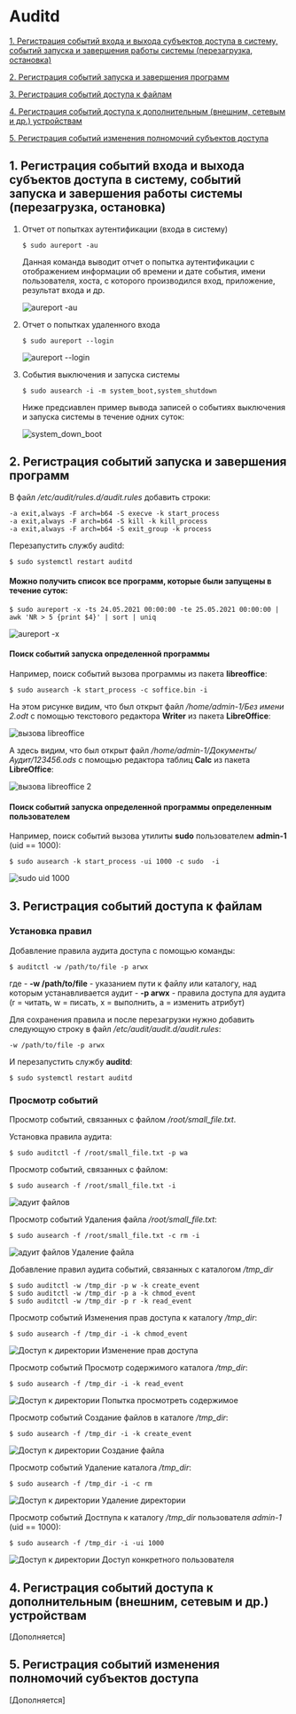 # Auditd

[1. Регистрация событий входа и выхода субъектов доступа в систему, событий запуска и завершения работы системы (перезагрузка, остановка)](https://github.com/dahachm/audit/tree/main/auditd#1-%D1%80%D0%B5%D0%B3%D0%B8%D1%81%D1%82%D1%80%D0%B0%D1%86%D0%B8%D1%8F-%D1%81%D0%BE%D0%B1%D1%8B%D1%82%D0%B8%D0%B9-%D0%B2%D1%85%D0%BE%D0%B4%D0%B0-%D0%B8-%D0%B2%D1%8B%D1%85%D0%BE%D0%B4%D0%B0-%D1%81%D1%83%D0%B1%D1%8A%D0%B5%D0%BA%D1%82%D0%BE%D0%B2-%D0%B4%D0%BE%D1%81%D1%82%D1%83%D0%BF%D0%B0-%D0%B2-%D1%81%D0%B8%D1%81%D1%82%D0%B5%D0%BC%D1%83-%D1%81%D0%BE%D0%B1%D1%8B%D1%82%D0%B8%D0%B9-%D0%B7%D0%B0%D0%BF%D1%83%D1%81%D0%BA%D0%B0-%D0%B8-%D0%B7%D0%B0%D0%B2%D0%B5%D1%80%D1%88%D0%B5%D0%BD%D0%B8%D1%8F-%D1%80%D0%B0%D0%B1%D0%BE%D1%82%D1%8B-%D1%81%D0%B8%D1%81%D1%82%D0%B5%D0%BC%D1%8B-%D0%BF%D0%B5%D1%80%D0%B5%D0%B7%D0%B0%D0%B3%D1%80%D1%83%D0%B7%D0%BA%D0%B0-%D0%BE%D1%81%D1%82%D0%B0%D0%BD%D0%BE%D0%B2%D0%BA%D0%B0)

[2. Регистрация событий запуска и завершения программ](https://github.com/dahachm/audit/tree/main/auditd#2-%D1%80%D0%B5%D0%B3%D0%B8%D1%81%D1%82%D1%80%D0%B0%D1%86%D0%B8%D1%8F-%D1%81%D0%BE%D0%B1%D1%8B%D1%82%D0%B8%D0%B9-%D0%B7%D0%B0%D0%BF%D1%83%D1%81%D0%BA%D0%B0-%D0%B8-%D0%B7%D0%B0%D0%B2%D0%B5%D1%80%D1%88%D0%B5%D0%BD%D0%B8%D1%8F-%D0%BF%D1%80%D0%BE%D0%B3%D1%80%D0%B0%D0%BC%D0%BC)

[3. Регистрация событий доступа к файлам](https://github.com/dahachm/audit/tree/main/auditd#3-%D1%80%D0%B5%D0%B3%D0%B8%D1%81%D1%82%D1%80%D0%B0%D1%86%D0%B8%D1%8F-%D1%81%D0%BE%D0%B1%D1%8B%D1%82%D0%B8%D0%B9-%D0%B4%D0%BE%D1%81%D1%82%D1%83%D0%BF%D0%B0-%D0%BA-%D1%84%D0%B0%D0%B9%D0%BB%D0%B0%D0%BC)

[4. Регистрация событий доступа к дополнительным (внешним, сетевым и др.) устройствам]()

[5. Регистрация событий изменения полномочий субъектов доступа]()


## 1. Регистрация событий входа и выхода субъектов доступа в систему, событий запуска и завершения работы системы (перезагрузка, остановка)

1) Отчет от попытках аутентификации (входа в систему)
    ```
    $ sudo aureport -au
    ```
    
    Данная команда выводит отчет о попытка аутентификации с отображением информации об времени и дате события, имени пользователя, хоста, с которого производился вход, 
    приложение, результат входа и др.
    
    ![aureport -au](https://user-images.githubusercontent.com/40645030/119325487-961daa00-bc89-11eb-9070-45d9a19a3769.png)

2) Отчет о попытках удаленного входа
    
    ```
    $ sudo aureport --login
    ```
    
    ![aureport --login](https://user-images.githubusercontent.com/40645030/120147453-56a60f00-c1ef-11eb-8f1a-44a88cb47ea2.png)


3) События выключения и запуска системы
    
    ```
    $ sudo ausearch -i -m system_boot,system_shutdown
    ```
    Ниже предсиавлен пример вывода записей о событиях выключения и запуска системы в течение одних суток:
    
    ![system_down_boot](https://user-images.githubusercontent.com/40645030/119345196-39c68480-bca1-11eb-8c70-dcc6e44956fb.png)

   
## 2. Регистрация событий запуска и завершения программ
    
В файл */etc/audit/rules.d/audit.rules* добавить строки:
```
-a exit,always -F arch=b64 -S execve -k start_process
-a exit,always -F arch=b64 -S kill -k kill_process
-a exit,always -F arch=b64 -S exit_group -k process
```

Перезапустить службу auditd:

```
$ sudo systemctl restart auditd
```

#### Можно получить список все программ, которые были запущены в течение суток:

```
$ sudo aureport -x -ts 24.05.2021 00:00:00 -te 25.05.2021 00:00:00 | awk 'NR > 5 {print $4}' | sort | uniq
```

![aureport -x](https://user-images.githubusercontent.com/40645030/119349358-c3c51c00-bca6-11eb-9203-86819002f6b5.png)

#### Поиск событий запуска определенной программы

Например, поиск событий вызова программы из пакета **libreoffice**:

```
$ sudo ausearch -k start_process -c soffice.bin -i
```

На этом рисунке видим, что был открыт файл */home/admin-1/Без имени 2.odt* с помощью текстового редактора **Writer** из пакета **LibreOffice**:

![вызова libreoffice](https://user-images.githubusercontent.com/40645030/119356677-61244e00-bcaf-11eb-8662-e1c51ff8a4e2.png)

А здесь видим, что был открыт файл */home/admin-1/Документы/Аудит/123456.ods* с помощью редактора таблиц **Calc** из пакета **LibreOffice**:

![вызова libreoffice 2](https://user-images.githubusercontent.com/40645030/119357172-ed367580-bcaf-11eb-8805-f1c6b821f469.png)

#### Поиск событий запуска определенной программы определенным пользователем

Например, поиск событий вызова утилиты **sudo** пользователем **admin-1** (uid == 1000):

```
$ sudo ausearch -k start_process -ui 1000 -c sudo  -i
```

![sudo uid 1000 ](https://user-images.githubusercontent.com/40645030/119358004-d6445300-bcb0-11eb-9662-611a3639ed57.png)


## 3. Регистрация событий доступа к файлам


### Установка правил

Добавление правила аудита доступа с помощью команды: 
```
$ auditctl -w /path/to/file -p arwx
```
где 
    - **-w /path/to/file** - указанием пути к файлу или каталогу, над которым устанавливается аудит
    - **-p arwx** - правила доступа для аудита (r = читать, w = писать, x = выполнить, a = изменить атрибут)
    
Для сохранения правила и после перезагрузки нужно добавить следующую строку в файл */etc/audit/audit.d/audit.rules*:
```
-w /path/to/file -p arwx
```
И перезапустить службу **auditd**:

```
$ sudo systemctl restart auditd
```

### Просмотр событий

Просмотр событий, связанных с файлом */root/small_file.txt*.

Установка правила аудита: 

```
$ sudo auditctl -f /root/small_file.txt -p wa
```

Просмотр событий, связанных с файлом:

```
$ sudo ausearch -f /root/small_file.txt -i
```
![адуит файлов](https://user-images.githubusercontent.com/40645030/119447379-7c876b80-bd38-11eb-9765-4296516cc77d.png)


Просмотр событий Удаления файла */root/small_file.txt*:
```
$ sudo ausearch -f /root/small_file.txt -c rm -i
```

![адуит файлов Удаление файла](https://user-images.githubusercontent.com/40645030/119447401-84471000-bd38-11eb-8760-ba2fc8473399.png)

Добавление правил аудита событий, связанных с каталогом */tmp_dir*

```
$ sudo auditctl -w /tmp_dir -p w -k create_event
$ sudo auditctl -w /tmp_dir -p a -k chmod_event
$ sudo auditctl -w /tmp_dir -p r -k read_event
```

Просмотр событий Изменения прав доступа к каталогу */tmp_dir*:

```
$ sudo ausearch -f /tmp_dir -i -k chmod_event
```

![Доступ к директории Изменение прав доступа](https://user-images.githubusercontent.com/40645030/119450195-3cc28300-bd3c-11eb-9e7f-bc879951fca8.png)

Просмотр событий Просмотр содержимого каталога */tmp_dir*:

```
$ sudo ausearch -f /tmp_dir -i -k read_event
```

![Доступ к директории Попытка просмотреть содержимое](https://user-images.githubusercontent.com/40645030/119450229-45b35480-bd3c-11eb-9402-dace2ad7b77d.png)

Просмотр событий Создание файлов в каталоге */tmp_dir*:

```
$ sudo ausearch -f /tmp_dir -i -k create_event 
```

![Доступ к директории Создание файла](https://user-images.githubusercontent.com/40645030/119450277-5237ad00-bd3c-11eb-8c12-0bf733a9bbd9.png)

Просмотр событий Удаление каталога */tmp_dir*:

```
$ sudo ausearch -f /tmp_dir -i -c rm
```

![Доступ к директории Удаление директории](https://user-images.githubusercontent.com/40645030/119448779-76928a00-bd3a-11eb-8243-e3fc63fd73fd.png)

Просмотр событий Достпупа к каталогу */tmp_dir* пользователя *admin-1* (uid == 1000):

```
$ sudo ausearch -f /tmp_dir -i -ui 1000
```

![Доступ к директории Доступ конкретного пользователя](https://user-images.githubusercontent.com/40645030/119448846-8ca04a80-bd3a-11eb-8593-bcefae293e57.png)

## 4. Регистрация событий доступа к дополнительным (внешним, сетевым и др.) устройствам

[Дополняется]

## 5. Регистрация событий изменения полномочий субъектов доступа

[Дополняется]

